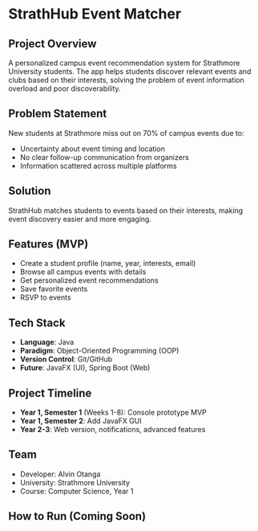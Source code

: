 # StrathHub Event Matcher

## Project Overview

A personalized campus event recommendation system for Strathmore University students. The app helps students discover relevant events and clubs based on their interests, solving the problem of event information overload and poor discoverability.

## Problem Statement

New students at Strathmore miss out on 70% of campus events due to:

- Uncertainty about event timing and location
- No clear follow-up communication from organizers
- Information scattered across multiple platforms

## Solution

StrathHub matches students to events based on their interests, making event discovery easier and more engaging.

## Features (MVP)

- Create a student profile (name, year, interests, email)
- Browse all campus events with details
- Get personalized event recommendations
- Save favorite events
- RSVP to events

## Tech Stack

- **Language**: Java
- **Paradigm**: Object-Oriented Programming (OOP)
- **Version Control**: Git/GitHub
- **Future**: JavaFX (UI), Spring Boot (Web)

## Project Timeline

- **Year 1, Semester 1** (Weeks 1-8): Console prototype MVP
- **Year 1, Semester 2**: Add JavaFX GUI
- **Year 2-3**: Web version, notifications, advanced features

## Team

- Developer: Alvin Otanga
- University: Strathmore University
- Course: Computer Science, Year 1

## How to Run (Coming Soon)
